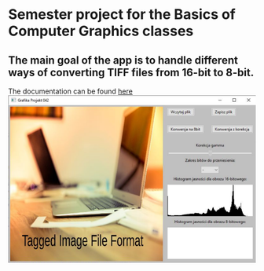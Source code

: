 # Semester project for the Basics of Computer Graphics classes
## The main goal of the app is to handle different ways of converting TIFF files from 16-bit to 8-bit.
The documentation can be found [here](./GrafikaProjekt/DOC/42_Dokumentacja.pdf)
![Program screenshot](screen.png)


